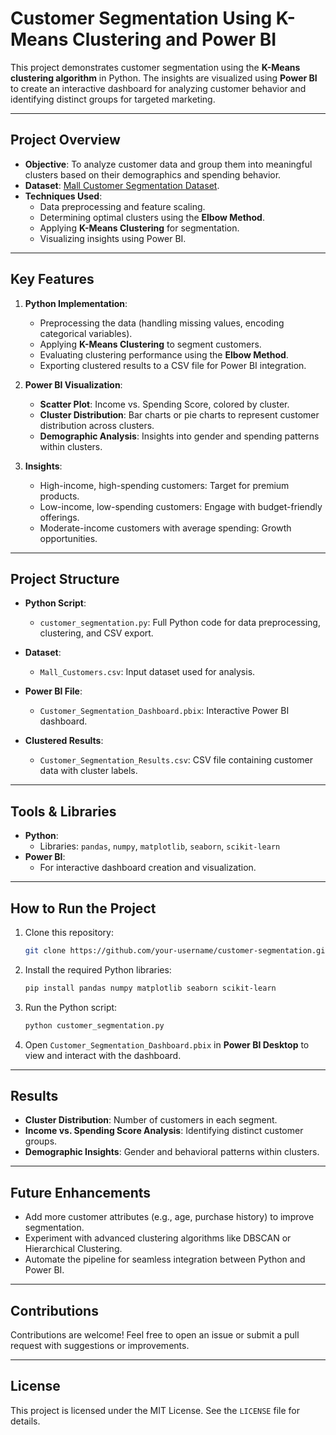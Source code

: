 # **Customer Segmentation Using K-Means Clustering and Power BI**

This project demonstrates customer segmentation using the **K-Means clustering algorithm** in Python. The insights are visualized using **Power BI** to create an interactive dashboard for analyzing customer behavior and identifying distinct groups for targeted marketing.

---

## **Project Overview**

- **Objective**: To analyze customer data and group them into meaningful clusters based on their demographics and spending behavior.
- **Dataset**: [Mall Customer Segmentation Dataset](https://www.kaggle.com/vjchoudhary7/customer-segmentation-tutorial-in-python).
- **Techniques Used**:
  - Data preprocessing and feature scaling.
  - Determining optimal clusters using the **Elbow Method**.
  - Applying **K-Means Clustering** for segmentation.
  - Visualizing insights using Power BI.

---

## **Key Features**

1. **Python Implementation**:
   - Preprocessing the data (handling missing values, encoding categorical variables).
   - Applying **K-Means Clustering** to segment customers.
   - Evaluating clustering performance using the **Elbow Method**.
   - Exporting clustered results to a CSV file for Power BI integration.

2. **Power BI Visualization**:
   - **Scatter Plot**: Income vs. Spending Score, colored by cluster.
   - **Cluster Distribution**: Bar charts or pie charts to represent customer distribution across clusters.
   - **Demographic Analysis**: Insights into gender and spending patterns within clusters.

3. **Insights**:
   - High-income, high-spending customers: Target for premium products.
   - Low-income, low-spending customers: Engage with budget-friendly offerings.
   - Moderate-income customers with average spending: Growth opportunities.

---

## **Project Structure**

- **Python Script**:
  - `customer_segmentation.py`: Full Python code for data preprocessing, clustering, and CSV export.

- **Dataset**:
  - `Mall_Customers.csv`: Input dataset used for analysis.

- **Power BI File**:
  - `Customer_Segmentation_Dashboard.pbix`: Interactive Power BI dashboard.

- **Clustered Results**:
  - `Customer_Segmentation_Results.csv`: CSV file containing customer data with cluster labels.

---

## **Tools & Libraries**

- **Python**:
  - Libraries: `pandas`, `numpy`, `matplotlib`, `seaborn`, `scikit-learn`
- **Power BI**:
  - For interactive dashboard creation and visualization.

---

## **How to Run the Project**

1. Clone this repository:
   ```bash
   git clone https://github.com/your-username/customer-segmentation.git
   ```

2. Install the required Python libraries:
   ```bash
   pip install pandas numpy matplotlib seaborn scikit-learn
   ```

3. Run the Python script:
   ```bash
   python customer_segmentation.py
   ```

4. Open `Customer_Segmentation_Dashboard.pbix` in **Power BI Desktop** to view and interact with the dashboard.

---

## **Results**

- **Cluster Distribution**: Number of customers in each segment.
- **Income vs. Spending Score Analysis**: Identifying distinct customer groups.
- **Demographic Insights**: Gender and behavioral patterns within clusters.

---

## **Future Enhancements**

- Add more customer attributes (e.g., age, purchase history) to improve segmentation.
- Experiment with advanced clustering algorithms like DBSCAN or Hierarchical Clustering.
- Automate the pipeline for seamless integration between Python and Power BI.

---

## **Contributions**

Contributions are welcome! Feel free to open an issue or submit a pull request with suggestions or improvements.

---

## **License**

This project is licensed under the MIT License. See the `LICENSE` file for details.
